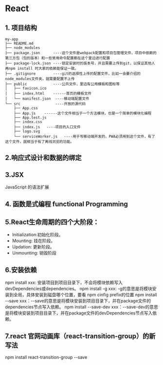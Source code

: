 # React

## 1. 项目结构
```
my-app
├── README.md
├── node_modules
├── package.json      ----这个文件是webpack配置和项目包管理文件，项目中依赖的第三方包（包的版本）和一些常用命令配置都在这个里边进行配置
├── package-lock.json ----锁定安装时的版本号，并且需要上传到git，以保证其他人再npm install 时大家的依赖能保证一致。
├── .gitignore        ----git的选择性上传的配置文件，比如一会要介绍的node_modules文件夹，就需要配置不上传
├── public            ----公共文件，里边有公用模板和图标等
│   ├── favicon.ico
│   ├── index.html    ------首页的模板文件
│   └── manifest.json  ----移动端配置文件
└── src                ----开放的源代码
    ├── App.css
    ├── App.js    ------这个文件相当于一个方法模块，也是一个简单的模块化编程
    ├── App.test.js
    ├── index.css
    ├── index.js   ----项目的入口文件
    ├── logo.svg
    └── serviceWorker.js   ----用于写移动端开发的，PWA必须用到这个文件，有了这个文件，就相当于有了离线浏览的功能。
```

## 2.响应式设计和数据的绑定

## 3.JSX
JavaScript 的语法扩展

## 4. 函数是式编程 functional Programming

## 5.React生命周期的四个大阶段：
- Initialization:初始化阶段。
- Mounting: 挂在阶段。
- Updation: 更新阶段。
- Unmounting: 销毁阶段

## 6.安装依赖
npm install xxx: 安装项目到项目目录下，不会将模块依赖写入devDependencies或dependencies。
npm install -g xxx: -g的意思是将模块安装到全局，具体安装到磁盘哪个位置，要看 npm cinfig prefix的位置
npm install --save xxx：--save的意思是将模块安装到项目目录下，并在package文件的dependencies节点写入依赖。
npm install --save-dev xxx：--save-dev的意思是将模块安装到项目目录下，并在package文件的devDependencies节点写入依赖。

## 7.react 官网动画库（react-transition-group）的新写法
npm install react-transition-group --save
